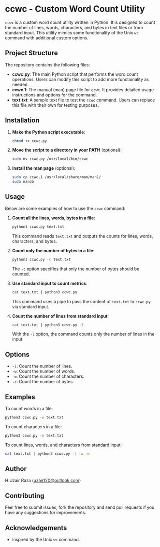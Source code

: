 # ccwc - Custom Word Count Utility

`ccwc` is a custom word count utility written in Python. It is designed to count the number of lines, words, characters, and bytes in text files or from standard input. This utility mimics some functionality of the Unix `wc` command with additional custom options.

## Project Structure

The repository contains the following files:

- **ccwc.py**: The main Python script that performs the word count operations. Users can modify this script to add more functionality as needed.
- **ccwc.1**: The manual (man) page file for `ccwc`. It provides detailed usage instructions and options for the command.
- **text.txt**: A sample text file to test the `ccwc` command. Users can replace this file with their own for testing purposes.

## Installation

1. **Make the Python script executable**:
   ```bash
   chmod +x ccwc.py
   ```

2. **Move the script to a directory in your PATH** (optional):
   ```bash
   sudo mv ccwc.py /usr/local/bin/ccwc
   ```

3. **Install the man page** (optional):
   ```bash
   sudo cp ccwc.1 /usr/local/share/man/man1/
   sudo mandb
   ```

## Usage

Below are some examples of how to use the `ccwc` command:

1. **Count all the lines, words, bytes in a file**:
   ```bash
   python3 ccwc.py text.txt
   ```
   This command reads `text.txt` and outputs the counts for lines, words, characters, and bytes.

2. **Count only the number of bytes in a file**:
   ```bash
   python3 ccwc.py -c text.txt
   ```
   The `-c` option specifies that only the number of bytes should be counted.

3. **Use standard input to count metrics**:
   ```bash
   cat text.txt | python3 ccwc.py
   ```
   This command uses a pipe to pass the content of `text.txt` to `ccwc.py` via standard input.

4. **Count the number of lines from standard input**:
   ```bash
   cat text.txt | python3 ccwc.py -l
   ```
   With the `-l` option, the command counts only the number of lines in the input.

## Options

- `-l`: Count the number of lines.
- `-w`: Count the number of words.
- `-m`: Count the number of characters.
- `-c`: Count the number of bytes.

## Examples

To count words in a file:

```bash
python3 ccwc.py -w text.txt
```

To count characters in a file:

```bash
python3 ccwc.py -m text.txt
```

To count lines, words, and characters from standard input:

```bash
cat text.txt | python3 ccwc.py -l -w -m
```

## Author

H.Uzair Raza (uzair120@outlook.com)

## Contributing

Feel free to submit issues, fork the repository and send pull requests if you have any suggestions for improvements.

## Acknowledgements

- Inspired by the Unix `wc` command.
